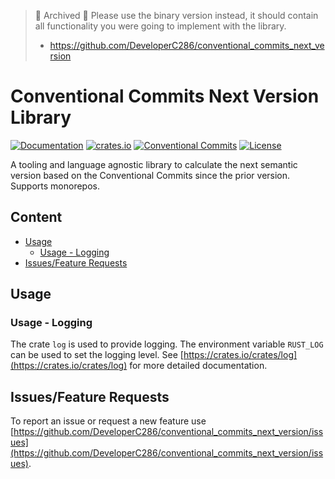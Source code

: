 > 🚧 Archived 🚧
> Please use the binary version instead, it should contain all functionality you were going to implement with the library.
> * https://github.com/DeveloperC286/conventional_commits_next_version

# Conventional Commits Next Version Library
[![Documentation](https://docs.rs/conventional_commits_next_version_lib/badge.svg)](https://docs.rs/conventional_commits_next_version_lib)
[![crates.io](https://img.shields.io/crates/v/conventional_commits_next_version_lib)](https://crates.io/crates/conventional_commits_next_version_lib)
[![Conventional Commits](https://img.shields.io/badge/Conventional%20Commits-1.0.0-yellow.svg)](https://conventionalcommits.org)
[![License](https://img.shields.io/badge/License-AGPLv3-blue.svg)](https://www.gnu.org/licenses/agpl-3.0)


A tooling and language agnostic library to calculate the next semantic version based on the Conventional Commits since the prior version. Supports monorepos.


## Content
 * [Usage](#usage)
   + [Usage - Logging](#usage-logging)
 * [Issues/Feature Requests](#issuesfeature-requests)


## Usage


### Usage - Logging
The crate `log` is used to provide logging.
The environment variable `RUST_LOG` can be used to set the logging level.
See [https://crates.io/crates/log](https://crates.io/crates/log) for more detailed documentation.


## Issues/Feature Requests
To report an issue or request a new feature use [https://github.com/DeveloperC286/conventional_commits_next_version/issues](https://github.com/DeveloperC286/conventional_commits_next_version/issues).
